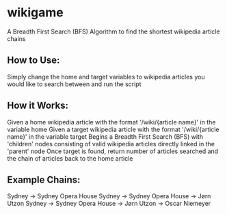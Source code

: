 # wikigame
A Breadth First Search (BFS) Algorithm to find the shortest wikipedia article chains

## How to Use:
Simply change the home and target variables to wikipedia articles you would like to search between and run the script

## How it Works:
Given a home wikipedia article with the format '/wiki/{article name}' in the variable home
Given a target wikipedia article with the format '/wiki/{article name}' in the variable target
Begins a Breadth First Search (BFS) with 'children' nodes consisting of valid wikipedia articles directly linked in the 'parent' node
Once target is found, return number of articles searched and the chain of articles back to the home article

## Example Chains:
Sydney -> Sydney Opera House
Sydney -> Sydney Opera House -> Jørn Utzon
Sydney -> Sydney Opera House -> Jørn Utzon -> Oscar Niemeyer
